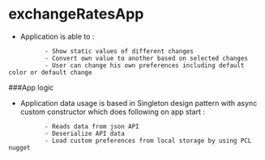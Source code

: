 # exchangeRatesApp

- Application is able to :

```
          - Show static values of different changes
          - Convert own value to another based on selected changes
          - User can change his own preferences including default color or default change 
```

###App logic

- Application data usage is based in Singleton design pattern with async custom constructor which does following on app start : 

```
          - Reads data from json API
          - Deserialize API data
          - Load custom preferences from local storage by using PCL nugget
```

